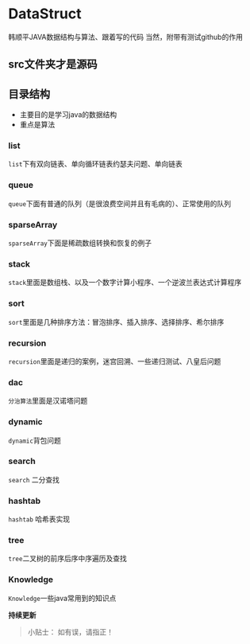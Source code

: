 # DataStruct
韩顺平JAVA数据结构与算法、跟着写的代码
当然，附带有测试github的作用
## src文件夹才是源码
## 目录结构
* 主要目的是学习java的数据结构
* 重点是算法
### list
``list``下有双向链表、单向循环链表约瑟夫问题、单向链表
### queue
``queue``下面有普通的队列（是很浪费空间并且有毛病的）、正常使用的队列
### sparseArray
``sparseArray``下面是稀疏数组转换和恢复的例子
### stack
``stack``里面是数组栈、以及一个数字计算小程序、一个逆波兰表达式计算程序
### sort
``sort``里面是几种排序方法：冒泡排序、插入排序、选择排序、希尔排序
### recursion
``recursion``里面是递归的案例，迷宫回溯、一些递归测试、八皇后问题
### dac
``分治算法``里面是汉诺塔问题
### dynamic
``dynamic``背包问题
### search
``search`` 二分查找
### hashtab
``hashtab`` 哈希表实现
### tree
``tree``二叉树的前序后序中序遍历及查找
### Knowledge
``Knowledge``一些java常用到的知识点

**持续更新**

> 小贴士： 如有误，请指正！
